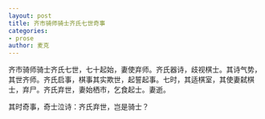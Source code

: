 ```yaml
---
layout: post
title: 齐市骑师骑士齐氏七世奇事  
categories:
- prose
author: 麦克
---
```


齐市骑师骑士齐氏七世，七十起始，妻使弃师。齐氏器诗，歧视棋士。其诗气势，其世齐师。齐氏启事，棋事其实欺世，起誓起事。七时，其适棋室，其使妻弑棋士，弃尸。齐氏弃世，妻始栖市，乞食起士。妻逝。

其时奇事，奇士泣诗：齐氏弃世，岂是骑士？
